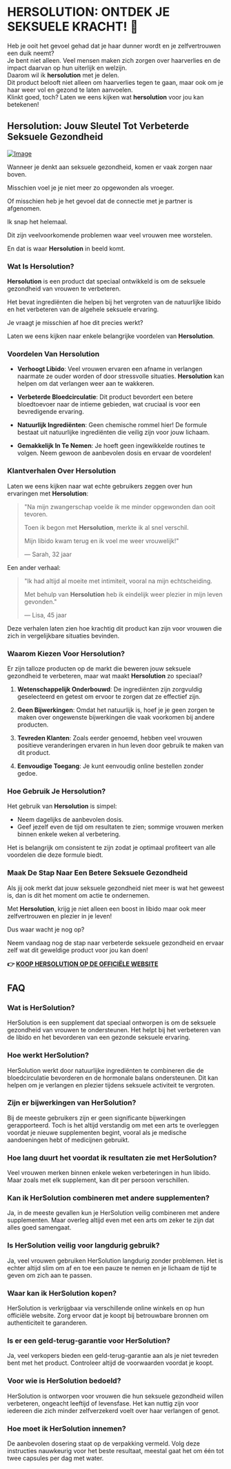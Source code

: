 # HERSOLUTION: ONTDEK JE SEKSUELE KRACHT! 💖

Heb je ooit het gevoel gehad dat je haar dunner wordt en je zelfvertrouwen een duik neemt?  
Je bent niet alleen. Veel mensen maken zich zorgen over haarverlies en de impact daarvan op hun uiterlijk en welzijn.  
Daarom wil ik **hersolution** met je delen.  
Dit product belooft niet alleen om haarverlies tegen te gaan, maar ook om je haar weer vol en gezond te laten aanvoelen.  
Klinkt goed, toch? Laten we eens kijken wat **hersolution** voor jou kan betekenen!

## Hersolution: Jouw Sleutel Tot Verbeterde Seksuele Gezondheid

[![Image](https://www2.sellhealth.com/231/hersol600x180_A.jpg)](https://gchaffi.com/bpx3KxCI)

Wanneer je denkt aan seksuele gezondheid, komen er vaak zorgen naar boven. 

Misschien voel je je niet meer zo opgewonden als vroeger. 

Of misschien heb je het gevoel dat de connectie met je partner is afgenomen.

Ik snap het helemaal.

Dit zijn veelvoorkomende problemen waar veel vrouwen mee worstelen. 

En dat is waar **Hersolution** in beeld komt.

### Wat Is Hersolution?

**Hersolution** is een product dat speciaal ontwikkeld is om de seksuele gezondheid van vrouwen te verbeteren. 

Het bevat ingrediënten die helpen bij het vergroten van de natuurlijke libido en het verbeteren van de algehele seksuele ervaring.

Je vraagt je misschien af hoe dit precies werkt?

Laten we eens kijken naar enkele belangrijke voordelen van **Hersolution**.

### Voordelen Van Hersolution

- **Verhoogt Libido**: Veel vrouwen ervaren een afname in verlangen naarmate ze ouder worden of door stressvolle situaties. **Hersolution** kan helpen om dat verlangen weer aan te wakkeren.
  
- **Verbeterde Bloedcirculatie**: Dit product bevordert een betere bloedtoevoer naar de intieme gebieden, wat cruciaal is voor een bevredigende ervaring.
  
- **Natuurlijk Ingrediënten**: Geen chemische rommel hier! De formule bestaat uit natuurlijke ingrediënten die veilig zijn voor jouw lichaam.
  
- **Gemakkelijk In Te Nemen**: Je hoeft geen ingewikkelde routines te volgen. Neem gewoon de aanbevolen dosis en ervaar de voordelen!

### Klantverhalen Over Hersolution

Laten we eens kijken naar wat echte gebruikers zeggen over hun ervaringen met **Hersolution**:

> "Na mijn zwangerschap voelde ik me minder opgewonden dan ooit tevoren. 
>
> Toen ik begon met **Hersolution**, merkte ik al snel verschil. 
>
> Mijn libido kwam terug en ik voel me weer vrouwelijk!" 
>
> — Sarah, 32 jaar

Een ander verhaal:

> "Ik had altijd al moeite met intimiteit, vooral na mijn echtscheiding. 
>
> Met behulp van **Hersolution** heb ik eindelijk weer plezier in mijn leven gevonden."
>
> — Lisa, 45 jaar

Deze verhalen laten zien hoe krachtig dit product kan zijn voor vrouwen die zich in vergelijkbare situaties bevinden.

### Waarom Kiezen Voor Hersolution?

Er zijn talloze producten op de markt die beweren jouw seksuele gezondheid te verbeteren, maar wat maakt **Hersolution** zo speciaal?

1. **Wetenschappelijk Onderbouwd**: De ingrediënten zijn zorgvuldig geselecteerd en getest om ervoor te zorgen dat ze effectief zijn.
   
2. **Geen Bijwerkingen**: Omdat het natuurlijk is, hoef je je geen zorgen te maken over ongewenste bijwerkingen die vaak voorkomen bij andere producten.

3. **Tevreden Klanten**: Zoals eerder genoemd, hebben veel vrouwen positieve veranderingen ervaren in hun leven door gebruik te maken van dit product.

4. **Eenvoudige Toegang**: Je kunt eenvoudig online bestellen zonder gedoe.

### Hoe Gebruik Je Hersolution?

Het gebruik van **Hersolution** is simpel:

- Neem dagelijks de aanbevolen dosis.
- Geef jezelf even de tijd om resultaten te zien; sommige vrouwen merken binnen enkele weken al verbetering.
  
Het is belangrijk om consistent te zijn zodat je optimaal profiteert van alle voordelen die deze formule biedt.

### Maak De Stap Naar Een Betere Seksuele Gezondheid

Als jij ook merkt dat jouw seksuele gezondheid niet meer is wat het geweest is, dan is dit het moment om actie te ondernemen.

Met **Hersolution**, krijg je niet alleen een boost in libido maar ook meer zelfvertrouwen en plezier in je leven!

Dus waar wacht je nog op? 

Neem vandaag nog de stap naar verbeterde seksuele gezondheid en ervaar zelf wat dit geweldige product voor jou kan doen!



**👉 [KOOP HERSOLUTION OP DE OFFICIËLE WEBSITE](https://gchaffi.com/bpx3KxCI)**

## FAQ

### Wat is HerSolution?
HerSolution is een supplement dat speciaal ontworpen is om de seksuele gezondheid van vrouwen te ondersteunen. Het helpt bij het verbeteren van de libido en het bevorderen van een gezonde seksuele ervaring.

### Hoe werkt HerSolution?
HerSolution werkt door natuurlijke ingrediënten te combineren die de bloedcirculatie bevorderen en de hormonale balans ondersteunen. Dit kan helpen om je verlangen en plezier tijdens seksuele activiteit te vergroten.

### Zijn er bijwerkingen van HerSolution?
Bij de meeste gebruikers zijn er geen significante bijwerkingen gerapporteerd. Toch is het altijd verstandig om met een arts te overleggen voordat je nieuwe supplementen begint, vooral als je medische aandoeningen hebt of medicijnen gebruikt.

### Hoe lang duurt het voordat ik resultaten zie met HerSolution?
Veel vrouwen merken binnen enkele weken verbeteringen in hun libido. Maar zoals met elk supplement, kan dit per persoon verschillen.

### Kan ik HerSolution combineren met andere supplementen?
Ja, in de meeste gevallen kun je HerSolution veilig combineren met andere supplementen. Maar overleg altijd even met een arts om zeker te zijn dat alles goed samengaat.

### Is HerSolution veilig voor langdurig gebruik?
Ja, veel vrouwen gebruiken HerSolution langdurig zonder problemen. Het is echter altijd slim om af en toe een pauze te nemen en je lichaam de tijd te geven om zich aan te passen.

### Waar kan ik HerSolution kopen?
HerSolution is verkrijgbaar via verschillende online winkels en op hun officiële website. Zorg ervoor dat je koopt bij betrouwbare bronnen om authenticiteit te garanderen.

### Is er een geld-terug-garantie voor HerSolution?
Ja, veel verkopers bieden een geld-terug-garantie aan als je niet tevreden bent met het product. Controleer altijd de voorwaarden voordat je koopt.

### Voor wie is HerSolution bedoeld?
HerSolution is ontworpen voor vrouwen die hun seksuele gezondheid willen verbeteren, ongeacht leeftijd of levensfase. Het kan nuttig zijn voor iedereen die zich minder zelfverzekerd voelt over haar verlangen of genot.

### Hoe moet ik HerSolution innemen?
De aanbevolen dosering staat op de verpakking vermeld. Volg deze instructies nauwkeurig voor het beste resultaat, meestal gaat het om één tot twee capsules per dag met water.
